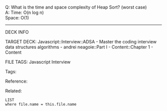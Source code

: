 Q: What is the time and space complexity of Heap Sort? (worst case)  
A: Time: O(n log n)  
Space: O(1)
<!--ID: 1690032123480-->

---

DECK INFO

TARGET DECK: Javascript::Interview::ADSA - Master the coding interview data structures algorithms - andrei neagoie::Part I - Content::Chapter 1 - Content

FILE TAGS: Javascript Interview

Tags:

Reference:

Related:

```dataview
LIST
where file.name = this.file.name
```
